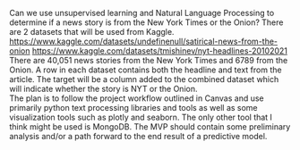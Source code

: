 Can we use unsupervised learning and Natural Language Processing to determine if a news story is from the New York Times or the Onion?  There are 2 datasets that will be used from Kaggle.  
    https://www.kaggle.com/datasets/undefinenull/satirical-news-from-the-onion
    https://www.kaggle.com/datasets/tmishinev/nyt-headlines-20102021
There are 40,051 news stories from the New York Times and 6789 from the Onion.  A row in each dataset contains both the headline and text from the article.  The target will be a column added to the combined dataset which will indicate whether the story is NYT or the Onion.  
The plan is to follow the project workflow outlined in Canvas and use primarily python text processing libraries and tools as well as some visualization tools such as plotly and seaborn.  The only other tool that I think might be used is MongoDB.
The MVP should contain some preliminary analysis and/or a path forward to the end result of a predictive model.














